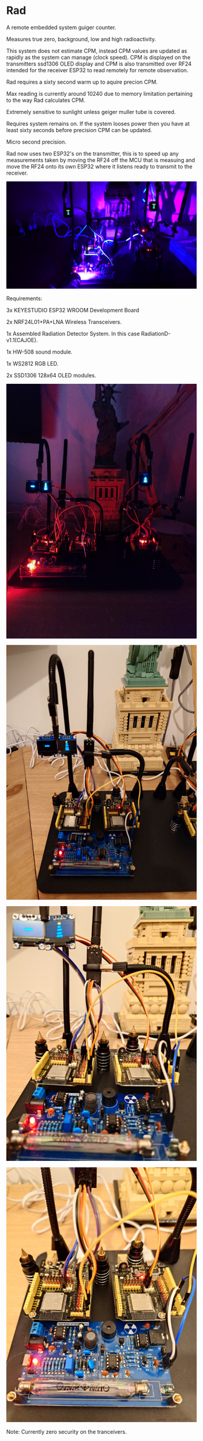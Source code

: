 # Rad

A remote embedded system guiger counter.

Measures true zero, background, low and high radioactivity.


This system does not estimate CPM, instead CPM values are updated as rapidly as the system can manage (clock speed).
CPM is displayed on the transmitters ssd1306 OLED display and CPM is also transmitted over RF24 intended for the
receiver ESP32 to read remotely for remote observation.

Rad requires a sixty second warm up to aquire precion CPM.

Max reading is currently around 10240 due to memory limitation pertaining to the way Rad calculates CPM.

Extremely sensitive to sunlight unless geiger muller tube is covered. 

Requires system remains on. If the system looses power then you have at least sixty seconds before precision CPM can
be updated.

Micro second precision.

Rad now uses two ESP32's on the transmitter, this is to speed up any measurements taken by moving the RF24 off the
MCU that is measuing and move the RF24 onto its own ESP32 where it listens ready to transmit to the receiver.


![plot](./resources/RadZeroShieldTesting.jpg)


Requirements:

3x KEYESTUDIO ESP32 WROOM Development Board

2x NRF24L01+PA+LNA Wireless Transceivers.

1x Assembled Radiation Detector System. In this case RadiationD-v1.1(CAJOE).

1x HW-508 sound module.

1x WS2812 RGB LED.

2x SSD1306 128x64 OLED modules.


![plot](./resources/together.jpg)

![plot](./resources/transmitter_00.JPG)

![plot](./resources/transmitter_02.JPG)

![plot](./resources/transmitter_01.JPG)


Note: Currently zero security on the tranceivers.
